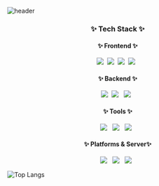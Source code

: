 ![header](https://capsule-render.vercel.app/api?type=waving&color=auto&height=300&section=header&text=Welcome%20to%20HeeTae's%20Github&fontSize=60)

<h3 align="center">✨ Tech Stack ✨</h3>

<h4 align="center">✨ Frontend ✨</h4>
<div align="center">
  <img src="https://img.shields.io/badge/react-20232a.svg?style=for-the-badge&logo=react&logoColor=61DAFB" />&nbsp
  <img src="https://img.shields.io/badge/javascript-F7DF1E.svg?style=for-the-badge&logo=javascript&logoColor=20232a" />&nbsp
  <img src="https://img.shields.io/badge/html5-E34F26.svg?style=for-the-badge&logo=html5&logoColor=white" />&nbsp
  <img src="https://img.shields.io/badge/css-1572B6?style=for-the-badge&logo=css3&logoColor=white" /> &nbsp
</div>
<h4 align="center">✨ Backend ✨</h4>
<div align="center">
  <img src="https://img.shields.io/badge/java-007396?style=for-the-badge&logo=java&logoColor=white">&nbsp
  <img src="https://img.shields.io/badge/Spring-6DB33F?style=for-the-badge&logo=spring&logoColor=white"/> &nbsp
  <img src="https://img.shields.io/badge/python-3776AB?style=for-the-badge&logo=python&logoColor=white" /> &nbsp
</div>
<h4 align="center">✨ Tools ✨</h4>
<div align="center">
  <img src="https://img.shields.io/badge/DBeaver-4D4D4D?style=for-the-badge&logo=dbeaver&logoColor=white"> &nbsp
  <img src="https://img.shields.io/badge/Eclipse IDE-2C2255?style=for-the-badge&logo=eclipse-ide&logoColor=white"> &nbsp
  <img src="https://img.shields.io/badge/Visual Studio Code-007ACC?style=for-the-badge&logo=visual-studio-code&logoColor=white"> &nbsp
</div>
<h4 align="center">✨ Platforms & Server✨</h4>
<div align="center">
  <img src="https://img.shields.io/badge/Android-3DDC84?style=for-the-badge&logo=Android&logoColor=white"/> &nbsp
  <img src="https://img.shields.io/badge/iOS-000000?style=for-the-badge&logo=iOS&logoColor=white"/> &nbsp
  <img src="https://img.shields.io/badge/apachetomcat-F8DC75?style=for-the-badge&logo=Apachetomcat&logoColor=white"/> &nbsp
</div>

![Top Langs](https://github-readme-stats.vercel.app/api/top-langs/?username=YOUHEETAE&layout=compact)

<!--
**Park-M-S/Park-M-S** is a ✨ _special_ ✨ repository because its `README.md` (this file) appears on your GitHub profile.

Here are some ideas to get you started:

- 🔭 I’m currently working on ...
- 🌱 I’m currently learning ...
- 👯 I’m looking to collaborate on ...
- 🤔 I’m looking for help with ...
- 💬 Ask me about ...
- 📫 How to reach me: ...
- 😄 Pronouns: ...
- ⚡ Fun fact: ...
-->
